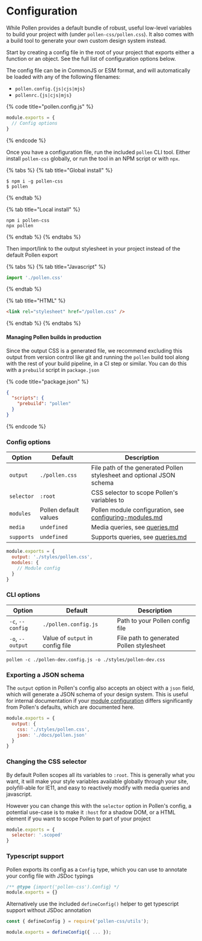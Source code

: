 # Configuration

While Pollen provides a default bundle of robust, useful low-level variables to build your project with (under `pollen-css/pollen.css`). It also comes with a build tool to generate your own custom design system instead.

Start by creating a config file in the root of your project that exports either a function or an object. See the full list of configuration options below.

The config file can be in CommonJS or ESM format, and will automatically be loaded with any of the following filenames:

* `pollen.config.{js|cjs|mjs}`
* `pollenrc.{js|cjs|mjs}`

{% code title="pollen.config.js" %}
```javascript
module.exports = {
  // Config options
}
```
{% endcode %}

Once you have a configuration file, run the included `pollen` CLI tool. Either install `pollen-css` globally, or run the tool in an NPM script or with `npx`.

{% tabs %}
{% tab title="Global install" %}
```
$ npm i -g pollen-css
$ pollen
```
{% endtab %}

{% tab title="Local install" %}
```
npm i pollen-css
npx pollen
```
{% endtab %}
{% endtabs %}

Then import/link to the output stylesheet in your project instead of the default Pollen export

{% tabs %}
{% tab title="Javascript" %}
```javascript
import './pollen.css'
```
{% endtab %}

{% tab title="HTML" %}
```html
<link rel="stylesheet" href="/pollen.css" />
```
{% endtab %}
{% endtabs %}

#### Managing Pollen builds in production

Since the output CSS is a generated file, we recommend excluding this output from version control like git and running the `pollen` build tool along with the rest of your build pipeline, in a CI step or similar. You can do this with a `prebuild` script in `package.json`

{% code title="package.json" %}
```json
{
  "scripts": {
    "prebuild": "pollen"
  }
}
```
{% endcode %}

### Config options

| Option     | Default               | Description                                                                                 |
| ---------- | --------------------- | ------------------------------------------------------------------------------------------- |
| `output`   | `./pollen.css`        | File path of the generated Pollen stylesheet and optional JSON schema                       |
| `selector` | `:root`               | CSS selector to scope Pollen's variables to                                                 |
| `modules`  | Pollen default values | Pollen module configuration, see [configuring-modules.md](configuring-modules.md "mention") |
| `media`    | `undefined`           | Media queries, see [queries.md](queries.md "mention")                                       |
| `supports` | `undefined`           | Supports queries, see [queries.md](queries.md "mention")                                    |

```javascript
module.exports = {
  output: './styles/pollen.css',
  modules: {
    // Module config
  }
}
```

### CLI options

| Option           | Default                          | Description                              |
| ---------------- | -------------------------------- | ---------------------------------------- |
| `-c`, `--config` | `./pollen.config.js`             | Path to your Pollen config file          |
| `-o`, `--output` | Value of `output` in config file | File path to generated Pollen stylesheet |

```
pollen -c ./pollen-dev.config.js -o ./styles/pollen-dev.css
```

### Exporting a JSON schema

The `output` option in Pollen's config also accepts an object with a `json` field, which will generate a JSON schema of your design system. This is useful for internal documentation if your [module configuration](configuring-modules.md) differs significantly from Pollen's defaults, which are documented here.

```javascript
module.exports = {
  output: {
    css: './styles/pollen.css',
    json: './docs/pollen.json'
  }
}
```

### Changing the CSS selector

By default Pollen scopes all its variables to `:root`. This is generally what you want, it will make your style variables available globally through your site, polyfill-able for IE11, and easy to reactively modify with media queries and javascript.&#x20;

However you can change this with the `selector` option in Pollen's config, a potential use-case is to make it `:host` for a shadow DOM, or a HTML element if you want to scope Pollen to part of your project

```javascript
module.exports = {
  selector: '.scoped'
}
```

### Typescript support

Pollen exports its config as a `Config` type, which you can use to annotate your config file with JSDoc typings

```javascript
/** @type {import('pollen-css').Config} */
module.exports = {}
```

Alternatively use the included `defineConfig()` helper to get typescript support without JSDoc annotation

```javascript
const { defineConfig } = require('pollen-css/utils');

module.exports = defineConfig({ ... });
```

